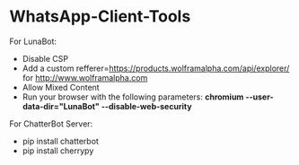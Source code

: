 # WhatsApp-Client-Tools
For LunaBot:
- Disable CSP
- Add a custom refferer=https://products.wolframalpha.com/api/explorer/ for http://www.wolframalpha.com
- Allow Mixed Content
- Run your browser with the following parameters: **chromium --user-data-dir="LunaBot" --disable-web-security**

For ChatterBot Server:
- pip install chatterbot
- pip install cherrypy
